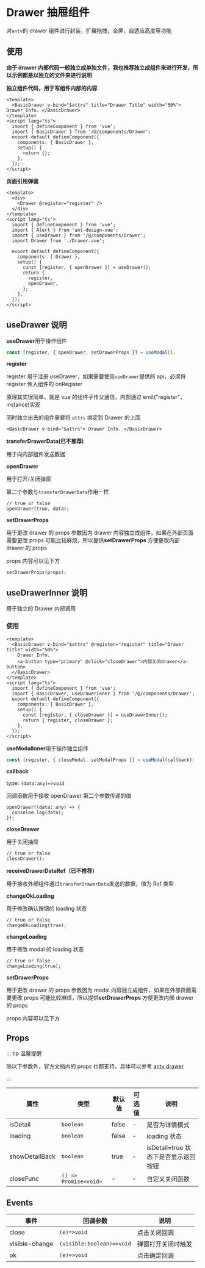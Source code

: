 # Drawer 抽屉组件

对`antv`的 drawer 组件进行封装，扩展拖拽，全屏，自适应高度等功能

## 使用

**由于 drawer 内部代码一般独立成单独文件，我也推荐独立成组件来进行开发，所以示例都是以独立的文件来进行说明**

**独立组件代码，用于写组件内部的内容**

```vue
<template>
  <BasicDrawer v-bind="$attrs" title="Drawer Title" width="50%"> Drawer Info. </BasicDrawer>
</template>
<script lang="ts">
  import { defineComponent } from 'vue';
  import { BasicDrawer } from '/@/components/Drawer';
  export default defineComponent({
    components: { BasicDrawer },
    setup() {
      return {};
    },
  });
</script>
```

**页面引用弹窗**

```vue
<template>
  <div>
    <Drawer @register="register" />
  </div>
</template>
<script lang="ts">
  import { defineComponent } from 'vue';
  import { Alert } from 'ant-design-vue';
  import { useDrawer } from '/@/components/Drawer';
  import Drawer from './Drawer.vue';

  export default defineComponent({
    components: { Drawer },
    setup() {
      const [register, { openDrawer }] = useDrawer();
      return {
        register,
        openDrawer,
      };
    },
  });
</script>
```

## useDrawer 说明

**useDrawer**用于操作组件

```ts
const [register, { openDrawer, setDrawerProps }] = useModal();
```

**register**

register 用于注册 useDrawer，如果需要使用`useDrawer`提供的 api，必须将 register 传入组件的 onRegister

原理其实很简单，就是 vue 的组件子传父通信，内部通过 emit("register"，instance)实现

同时独立出去的组件需要将 `attrs` 绑定到 Drawer 的上面

```tsx
<BasicDrawer v-bind="$attrs"> Drawer Info. </BasicDrawer>
```

**transferDrawerData(已不推荐)**

用于向内部组件发送数据

**openDrawer**

用于打开/关闭弹窗

第二个参数与`transferDrawerData`作用一样

```tsx
// true or false
openDrawer(true, data);
```

**setDrawerProps**

用于更改 drawer 的 props 参数因为 drawer 内容独立成组件，如果在外部页面需要更改 props 可能比较麻烦，所以提供**setDrawerProps** 方便更改内部 drawer 的 props

props 内容可以见下方

```tsx
setDrawerProps(props);
```

## useDrawerInner 说明

用于独立的 Drawer 内部调用

### 使用

```vue
<template>
  <BasicDrawer v-bind="$attrs" @register="register" title="Drawer Title" width="50%">
    Drawer Info.
    <a-button type="primary" @click="closeDrawer">内部关闭drawer</a-button>
  </BasicDrawer>
</template>
<script lang="ts">
  import { defineComponent } from 'vue';
  import { BasicDrawer, useDrawerInner } from '/@/components/Drawer';
  export default defineComponent({
    components: { BasicDrawer },
    setup() {
      const [register, { closeDrawer }] = useDrawerInner();
      return { register, closeDrawer };
    },
  });
</script>
```

**useModalInner**用于操作独立组件

```ts
const [register, { closeModal, setModalProps }] = useModal(callback);
```

**callback**

type: `(data:any)=>void`

回调函数用于接收 openDrawer 第二个参数传递的值

```tsx
openDrawer((data: any) => {
  consoloe.log(data);
});
```

**closeDrawer**

用于关闭抽屉

```tsx
// true or false
closeDrawer();
```

**receiveDrawerDataRef（已不推荐）**

用于接收外部组件通过`transferDrawerData`发送的数据，值为 Ref 类型

**changeOkLoading**

用于修改确认按钮的 loading 状态

```tsx
// true or false
changeOkLoading(true);
```

**changeLoading**

用于修改 modal 的 loading 状态

```tsx
// true or false
changeLoading(true);
```

**setDrawerProps**

用于更改 drawer 的 props 参数因为 modal 内容独立成组件，如果在外部页面需要更改 props 可能比较麻烦，所以提供**setDrawerProps** 方便更改内部 drawer 的 props

props 内容可以见下方

## Props

::: tip 温馨提醒

除以下参数外，官方文档内的 props 也都支持，具体可以参考 [antv drawer](https://2x.antdv.com/components/drawer-cn/#API)

:::

| 属性           | 类型                  | 默认值 | 可选值 | 说明                                 |
| -------------- | --------------------- | ------ | ------ | ------------------------------------ |
| isDetail       | `boolean`             | false  | -      | 是否为详情模式                       |
| loading        | `boolean`             | false  | -      | loading 状态                         |
| showDetailBack | `boolean`             | true   | -      | isDetail=true 状态下是否显示返回按钮 |
| closeFunc      | `() => Promise<void>` | -      | -      | 自定义关闭函数                       |

## Events

| 事件           | 回调参数                  | 说明               |
| -------------- | ------------------------- | ------------------ |
| close          | `(e)=>void`               | 点击关闭回调       |
| visible-change | `(visible:boolean)=>void` | 弹窗打开关闭时触发 |
| ok             | `(e)=>void`               | 点击确定回调       |
